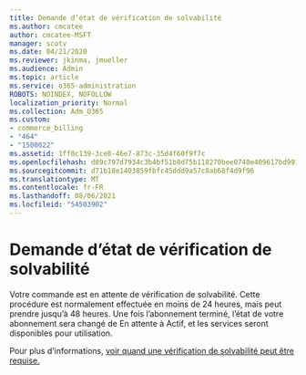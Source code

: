 ```yaml
---
title: Demande d’état de vérification de solvabilité
ms.author: cmcatee
author: cmcatee-MSFT
manager: scotv
ms.date: 04/21/2020
ms.reviewer: jkinma, jmueller
ms.audience: Admin
ms.topic: article
ms.service: o365-administration
ROBOTS: NOINDEX, NOFOLLOW
localization_priority: Normal
ms.collection: Adm_O365
ms.custom:
- commerce_billing
- "464"
- "1500022"
ms.assetid: 1ff0c139-3ce0-46e7-873c-35d4f60f9f7c
ms.openlocfilehash: d89c797d7934c3b4bf51b8d75b118270bee0748e409617bd991b9eb1a38ce5c9
ms.sourcegitcommit: d71b18e1403859fbfc45ddd9a57c8ab68f4d9f96
ms.translationtype: MT
ms.contentlocale: fr-FR
ms.lasthandoff: 08/06/2021
ms.locfileid: "54503902"
---
```

# <a name="credit-check-status-request"></a>Demande d’état de vérification de solvabilité

Votre commande est en attente de vérification de solvabilité. Cette procédure est normalement effectuée en moins de 24 heures, mais peut prendre jusqu’à 48 heures. Une fois l’abonnement terminé, l’état de votre abonnement sera changé de En attente à Actif, et les services seront disponibles pour utilisation.

Pour plus d’informations, [voir quand une vérification de solvabilité peut être requise.](/microsoft-365/commerce/billing-and-payments/pay-for-your-subscription#pay-by-invoice-check-or-eft)
